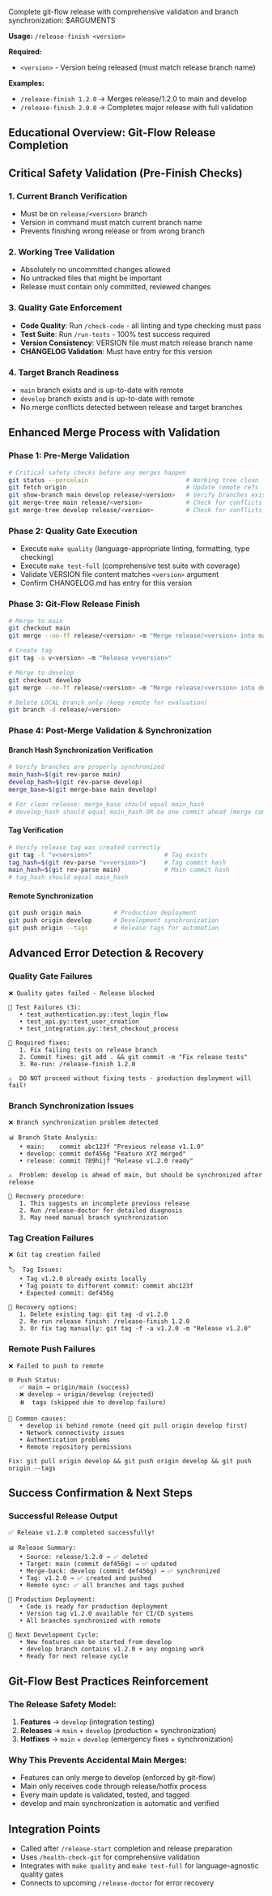 Complete git-flow release with comprehensive validation and branch synchronization: $ARGUMENTS

**Usage:** `/release-finish <version>`

**Required:**
- `<version>` - Version being released (must match release branch name)

**Examples:**
- `/release-finish 1.2.0` → Merges release/1.2.0 to main and develop
- `/release-finish 2.0.0` → Completes major release with full validation

## Educational Overview: Git-Flow Release Completion

<!--
WHAT HAPPENS DURING RELEASE FINISH?
This is the most critical operation in git-flow because it affects BOTH branches
that matter most: main (production) and develop (ongoing work).

THE DUAL-MERGE PROCESS:
1. Merge release branch → main (deploys to production)
2. Merge release branch → develop (keeps develop current)
3. Create git tag on main (marks the release)
4. Delete release branch (cleanup)

WHY BOTH MERGES ARE CRITICAL:
- main gets the release (production deployment)
- develop gets any bug fixes made during release preparation
- If develop doesn't get the bug fixes, they'll be lost in next release!

THIS IS WHERE THE "ACCIDENTAL MAIN MERGE" PROBLEM GETS SOLVED:
- Features go: develop → release → main (never feature → main directly)
- Releases ensure both main and develop stay synchronized
- Validates that the right code goes to the right places
-->

## Critical Safety Validation (Pre-Finish Checks)

### 1. **Current Branch Verification**
<!--
WHY: You must be ON the release branch to finish it because:
- Git-flow needs to merge FROM the release branch
- Ensures you're completing the right release
- Prevents accidental merge from wrong branch

WHAT WE CHECK: git branch --show-current == "release/<version>"
-->
- Must be on `release/<version>` branch
- Version in command must match current branch name
- Prevents finishing wrong release or from wrong branch

### 2. **Working Tree Validation**
<!--
WHY: Clean working tree is CRITICAL for releases because:
- Uncommitted changes could accidentally be included in production
- Dirty tree can cause merge conflicts during dual-merge process
- Release should contain only intentional, committed changes

WHAT WE CHECK: git status --porcelain (must be empty)
-->
- Absolutely no uncommitted changes allowed
- No untracked files that might be important
- Release must contain only committed, reviewed changes

### 3. **Quality Gate Enforcement**
<!--
WHY THESE QUALITY CHECKS MATTER:
- Broken code should never reach main (production)
- Tests ensure functionality works as expected
- Linting catches style issues and potential bugs
- Type checking prevents runtime type errors

FOR RELEASES, WE'RE EXTRA STRICT:
- ALL tests must pass (no exceptions)
- ALL linting issues must be resolved
- ALL type checking must be clean
- This is the last checkpoint before production
-->
- **Code Quality**: Run `/check-code` - all linting and type checking must pass
- **Test Suite**: Run `/run-tests` - 100% test success required
- **Version Consistency**: VERSION file must match release branch name
- **CHANGELOG Validation**: Must have entry for this version

### 4. **Target Branch Readiness**
<!--
WHY TARGET BRANCHES MUST BE READY:
- main: Must exist and be the production branch
- develop: Must exist and be current (for receiving bug fixes)
- Both must be synchronized with remote (team collaboration)

SYNCHRONIZATION PREVENTS:
- Losing other people's work during merge
- Merge conflicts from outdated branches
- Deployment of incomplete code
-->
- `main` branch exists and is up-to-date with remote
- `develop` branch exists and is up-to-date with remote
- No merge conflicts detected between release and target branches

## Enhanced Merge Process with Validation

### Phase 1: Pre-Merge Validation
```bash
# Critical safety checks before any merges happen
git status --porcelain                           # Working tree clean
git fetch origin                                 # Update remote refs
git show-branch main develop release/<version>   # Verify branches exist
git merge-tree main release/<version>            # Check for conflicts with main
git merge-tree develop release/<version>         # Check for conflicts with develop
```

### Phase 2: Quality Gate Execution
<!--
QUALITY GATES ARE NON-NEGOTIABLE FOR RELEASES:
These commands must succeed before any merge happens.
If any fail, the release process stops and shows specific errors to fix.
-->
- Execute `make quality` (language-appropriate linting, formatting, type checking)
- Execute `make test-full` (comprehensive test suite with coverage)
- Validate VERSION file content matches `<version>` argument
- Confirm CHANGELOG.md has entry for this version

### Phase 3: Git-Flow Release Finish
<!--
WHAT git flow release finish DOES:
1. Switches to main branch
2. Merges release/<version> into main
3. Creates annotated git tag (v<version>) on main
4. Switches to develop branch
5. Merges release/<version> into develop
6. Deletes local release/<version> branch

WHY THIS ORDER MATTERS:
- main gets the release first (production deployment)
- Tag is created on main (proper release marking)
- develop gets the same changes (synchronization)
- Release branch cleanup (prevents confusion)

PROJECT-SPECIFIC OVERRIDE FOR ASSIGNMENT EVALUATION:
- DELETE local branch (cleanup)
- KEEP remote branch (evaluation evidence)
- Assignment requires "Multiple meaningful commits showing development progression"
- Remote branches demonstrate version control maturity and workflow
-->
```bash
# Merge to main
git checkout main
git merge --no-ff release/<version> -m "Merge release/<version> into main"

# Create tag
git tag -a v<version> -m "Release v<version>"

# Merge to develop
git checkout develop
git merge --no-ff release/<version> -m "Merge release/<version> into develop"

# Delete LOCAL branch only (keep remote for evaluation)
git branch -d release/<version>
```

### Phase 4: Post-Merge Validation & Synchronization
<!--
CRITICAL POST-MERGE CHECKS:
Even after git-flow finishes, we must verify everything worked correctly:
-->

#### **Branch Hash Synchronization Verification**
<!--
WHY CHECK BRANCH HASHES:
After a release, main and develop should point to the same commit
(or develop should be ahead by merge commit only).

WHAT WE'RE DETECTING:
- Failed merge-back to develop (develop missing release changes)
- Merge conflicts that weren't properly resolved
- Git-flow command that didn't complete fully

HOW WE CHECK:
- git rev-parse main (get main commit hash)
- git rev-parse develop (get develop commit hash)
- git merge-base main develop (should be main's hash for clean release)
-->
```bash
# Verify branches are properly synchronized
main_hash=$(git rev-parse main)
develop_hash=$(git rev-parse develop)
merge_base=$(git merge-base main develop)

# For clean release: merge_base should equal main_hash
# develop_hash should equal main_hash OR be one commit ahead (merge commit)
```

#### **Tag Verification**
<!--
WHY TAG VALIDATION MATTERS:
- Tags are used by deployment systems to identify releases
- Wrong tag could deploy wrong code version
- Missing tag means deployment automation fails

WHAT WE CHECK:
- Tag exists locally: git tag -l "v<version>"
- Tag points to correct commit: git rev-parse "v<version>" == main_hash
- Tag is annotated (not lightweight): git cat-file -t "v<version>" == "tag"
-->
```bash
# Verify release tag was created correctly
git tag -l "v<version>"                    # Tag exists
tag_hash=$(git rev-parse "v<version>")     # Tag commit hash
main_hash=$(git rev-parse main)            # Main commit hash
# tag_hash should equal main_hash
```

#### **Remote Synchronization**
<!--
WHY PUSH TO REMOTE:
- Team needs to see the release branches and tags
- CI/CD systems deploy from remote repositories
- Backup of release work

WHAT WE PUSH:
- main branch (production code)
- develop branch (synchronized development)
- Tags (release markers)

PUSH ORDER MATTERS:
- Push main first (production deployment trigger)
- Then develop (team synchronization)
- Finally tags (release automation trigger)
-->
```bash
git push origin main         # Production deployment
git push origin develop      # Development synchronization
git push origin --tags       # Release tags for automation
```

## Advanced Error Detection & Recovery

### **Quality Gate Failures**
```
❌ Quality gates failed - Release blocked

🧪 Test Failures (3):
   • test_authentication.py::test_login_flow
   • test_api.py::test_user_creation
   • test_integration.py::test_checkout_process

🔧 Required fixes:
   1. Fix failing tests on release branch
   2. Commit fixes: git add . && git commit -m "Fix release tests"
   3. Re-run: /release-finish 1.2.0

⚠️  DO NOT proceed without fixing tests - production deployment will fail!
```

### **Branch Synchronization Issues**
```
❌ Branch synchronization problem detected

📊 Branch State Analysis:
   • main:    commit abc123f "Previous release v1.1.0"
   • develop: commit def456g "Feature XYZ merged"
   • release: commit 789hijf "Release v1.2.0 ready"

⚠️  Problem: develop is ahead of main, but should be synchronized after release

🔧 Recovery procedure:
   1. This suggests an incomplete previous release
   2. Run /release-doctor for detailed diagnosis
   3. May need manual branch synchronization
```

### **Tag Creation Failures**
```
❌ Git tag creation failed

🏷️  Tag Issues:
   • Tag v1.2.0 already exists locally
   • Tag points to different commit: commit abc123f
   • Expected commit: def456g

🔧 Recovery options:
   1. Delete existing tag: git tag -d v1.2.0
   2. Re-run release finish: /release-finish 1.2.0
   3. Or fix tag manually: git tag -f -a v1.2.0 -m "Release v1.2.0"
```

### **Remote Push Failures**
```
❌ Failed to push to remote

🌐 Push Status:
   ✅ main → origin/main (success)
   ❌ develop → origin/develop (rejected)
   ⏸️  tags (skipped due to develop failure)

🔧 Common causes:
   • develop is behind remote (need git pull origin develop first)
   • Network connectivity issues
   • Authentication problems
   • Remote repository permissions

Fix: git pull origin develop && git push origin develop && git push origin --tags
```

## Success Confirmation & Next Steps

### **Successful Release Output**
```
✅ Release v1.2.0 completed successfully!

📊 Release Summary:
   • Source: release/1.2.0 → ✅ deleted
   • Target: main (commit def456g) → ✅ updated
   • Merge-back: develop (commit def456g) → ✅ synchronized
   • Tag: v1.2.0 → ✅ created and pushed
   • Remote sync: ✅ all branches and tags pushed

🚀 Production Deployment:
   • Code is ready for production deployment
   • Version tag v1.2.0 available for CI/CD systems
   • All branches synchronized with remote

🔄 Next Development Cycle:
   • New features can be started from develop
   • develop branch contains v1.2.0 + any ongoing work
   • Ready for next release cycle
```

## Git-Flow Best Practices Reinforcement

<!--
EDUCATIONAL SUMMARY: What this release process achieves

1. PRODUCTION SAFETY:
   - Only tested, quality-checked code reaches main
   - Clear version marking with git tags
   - Rollback capability to any previous release

2. DEVELOPMENT CONTINUITY:
   - develop stays current with all changes
   - Bug fixes from release are not lost
   - Team can continue new features immediately

3. TEAM COLLABORATION:
   - All changes pushed to remote for team access
   - Clear release markers for deployment automation
   - Consistent process that everyone can follow

4. MISTAKE PREVENTION:
   - Multiple validation checkpoints prevent errors
   - Automatic verification of critical operations
   - Clear error messages with specific fix procedures

This addresses your original problem: "trouble merging from feature branch to develop -
by accident it went onto main." The release process ensures:
- Features NEVER go directly to main
- Only release branches (tested, validated) merge to main
- develop and main stay synchronized through the release process
-->

### **The Release Safety Model:**
1. **Features** → `develop` (integration testing)
2. **Releases** → `main` + `develop` (production + synchronization)
3. **Hotfixes** → `main` + `develop` (emergency fixes + synchronization)

### **Why This Prevents Accidental Main Merges:**
- Features can only merge to develop (enforced by git-flow)
- Main only receives code through release/hotfix process
- Every main update is validated, tested, and tagged
- develop and main synchronization is automatic and verified

## Integration Points

- Called after `/release-start` completion and release preparation
- Uses `/health-check-git` for comprehensive validation
- Integrates with `make quality` and `make test-full` for language-agnostic quality gates
- Connects to upcoming `/release-doctor` for error recovery